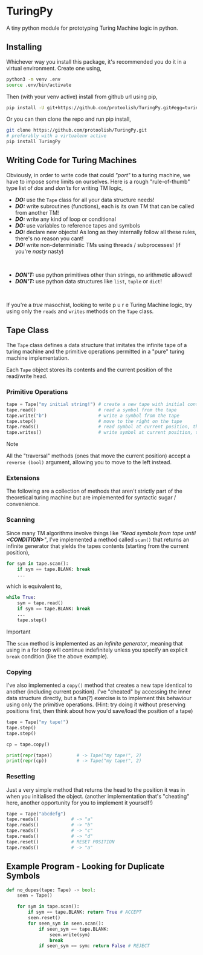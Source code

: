 # TuringPy
A tiny python module for prototyping Turing Machine logic in python.

## Installing

Whichever way you install this package, it's recommended you do it in a virtual environment. Create one using,

```sh
python3 -m venv .env
source .env/bin/activate
```

Then (with your venv active) install from github url using pip,

```sh
pip install -U git+https://github.com/protoolish/TuringPy.git#egg=turingpy
```

Or you can then clone the repo and run pip install,

```sh
git clone https://github.com/protoolish/TuringPy.git
# preferably with a virtualenv active
pip install TuringPy
```

## Writing Code for Turing Machines

Obviously, in order to write code that could *"port"* to a turing machine, we have to impose some limits on ourselves.
Here is a rough "rule-of-thumb" type list of *dos* and *don'ts* for writing TM logic,

- ***DO:*** use the `Tape` class for all your data structure needs!
- ***DO:*** write subroutines (functions), each is its own TM that can be called from another TM!
- ***DO:*** write any kind of loop or conditional
- ***DO:*** use variables to reference tapes and symbols
- ***DO:*** declare new objects! As long as they internally follow all these rules, there's no reason you cant!
- ***DO:*** write non-deterministic TMs using threads / subprocesses! (if you're *nasty* nasty)

</br>

- ***DON'T:*** use python primitives other than strings, no arithmetic allowed!
- ***DON'T:*** use python data structures like `list`, `tuple` or `dict`!

</br>

If you're a *true* masochist, looking to write p u r e Turing Machine logic, try using only the `reads` and `writes` methods on the `Tape` class.

## Tape Class

The `Tape` class defines a data structure that imitates the infinite tape of a turing machine and the primitive
operations permitted in a "pure" turing machine implementation.

Each `Tape` object stores its contents and the current position of the read/write head.


### Primitive Operations

```python
tape = Tape("my initial string!") # create a new tape with initial content
tape.read()                       # read a symbol from the tape
tape.write("b")                   # write a symbol from the tape  
tape.step()                       # move to the right on the tape
tape.reads()                      # read symbol at current position, then move to the right
tape.writes()                     # write symbol at current position, then move to the right
```

> [!NOTE]
> All the "traversal" methods (ones that move the current position) accept a `reverse (bool)` argument, allowing you to move to the left instead.

### Extensions 
The following are a collection of methods that aren't strictly part of the theoretical turing machine but are implemented for syntactic sugar / convenience.

### Scanning
Since many TM algorithms involve things like *"Read symbols from tape until **\<CONDITION\>**"*, 
I've implemented a method called `scan()` that returns an infinite generator that yields the tapes contents 
(starting from the current position),

```python
for sym in tape.scan():
    if sym == tape.BLANK: break
    ...
```

which is equivalent to,

```python
while True:
    sym = tape.read()
    if sym == tape.BLANK: break
    ...
    tape.step()
```

> [!IMPORTANT]
> The `scan` method is implemented as an *infinite generator*, meaning that using in a for loop will continue 
> indefinitely unless you specify an explicit `break` condition (like the above example).

### Copying

I've also implemented a `copy()` method that creates a new tape identical to another (including current position).
I've "cheated" by accessing the inner data structure directly, but a fun(?) exercise is to implement this behaviour using only the primitive operations. (Hint: try doing it without preserving positions first, then think about how you'd save/load the position of a tape)

```python
tape = Tape("my tape!")
tape.step()
tape.step()

cp = tape.copy()

print(repr(tape))         # -> Tape("my tape!", 2)
print(repr(cp))           # -> Tape("my tape!", 2)
```

### Resetting

Just a very simple method that returns the head to the position it was in when you initialised the object. 
(another implementation that's "cheating" here, another opportunity for you to implement it yourself!)

```python
tape = Tape("abcdefg")
tape.reads()            # -> "a"
tape.reads()            # -> "b"
tape.reads()            # -> "c"
tape.reads()            # -> "d"
tape.reset()            # RESET POSITION
tape.reads()            # -> "a"
```

## Example Program - Looking for Duplicate Symbols

```python
def no_dupes(tape: Tape) -> bool:
    seen = Tape()

    for sym in tape.scan():
        if sym == tape.BLANK: return True # ACCEPT
        seen.reset()
        for seen_sym in seen.scan():
            if seen_sym == tape.BLANK:
                seen.write(sym)
                break
            if seen_sym == sym: return False # REJECT
```
